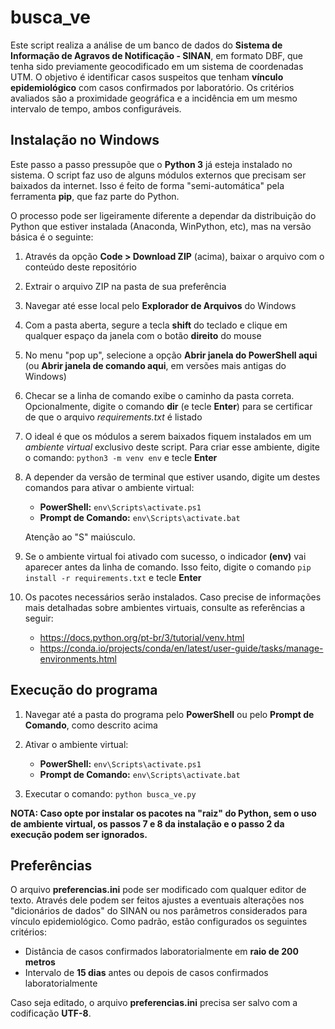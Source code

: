 # busca_ve
Este script realiza a análise de um banco de dados do **Sistema de Informação de Agravos de Notificação - SINAN**, em formato DBF, que tenha sido previamente geocodificado em um sistema de coordenadas UTM.
O objetivo é identificar casos suspeitos que tenham **vínculo epidemiológico** com casos confirmados por laboratório. Os critérios avaliados são a proximidade geográfica e a incidência em um mesmo intervalo de tempo, ambos configuráveis.

## Instalação no Windows
Este passo a passo pressupõe que o **Python 3** já esteja instalado no sistema. O script faz uso de alguns módulos externos que precisam ser baixados da internet. Isso é feito de forma "semi-automática" pela ferramenta **pip**, que faz parte do Python.

O processo pode ser ligeiramente diferente a dependar da distribuição do Python que estiver instalada (Anaconda, WinPython, etc), mas na versão básica é o seguinte:

1. Através da opção **Code > Download ZIP** (acima), baixar o arquivo com o conteúdo deste repositório

2. Extrair o arquivo ZIP na pasta de sua preferência

3. Navegar até esse local pelo **Explorador de Arquivos** do Windows

4. Com a pasta aberta, segure a tecla **shift** do teclado e clique em qualquer espaço da janela com o botão **direito** do mouse

5. No menu "pop up", selecione a opção **Abrir janela do PowerShell aqui** (ou **Abrir janela de comando aqui**, em versões mais antigas do Windows)

6. Checar se a linha de comando exibe o caminho da pasta correta. Opcionalmente, digite o comando **dir** (e tecle **Enter**) para se certificar de que o arquivo *requirements.txt* é listado

7. O ideal é que os módulos a serem baixados fiquem instalados em um *ambiente virtual* exclusivo deste script. Para criar esse ambiente, digite o comando: `python3 -m venv env` e tecle **Enter**

8. A depender da versão de terminal que estiver usando, digite um destes comandos para ativar o ambiente virtual:
    - **PowerShell:** `env\Scripts\activate.ps1`
    - **Prompt de Comando:** `env\Scripts\activate.bat`
    
    Atenção ao "S" maiúsculo.

9. Se o ambiente virtual foi ativado com sucesso, o indicador **(env)** vai aparecer antes da linha de comando. Isso feito, digite o comando `pip install -r requirements.txt` e tecle **Enter**

10. Os pacotes necessários serão instalados. Caso precise de informações mais detalhadas sobre ambientes virtuais, consulte as referências a seguir:
    - https://docs.python.org/pt-br/3/tutorial/venv.html
    - https://conda.io/projects/conda/en/latest/user-guide/tasks/manage-environments.html

## Execução do programa
1. Navegar até a pasta do programa pelo **PowerShell** ou pelo **Prompt de Comando**, como descrito acima

2. Ativar o ambiente virtual:
    - **PowerShell:** `env\Scripts\activate.ps1`
    - **Prompt de Comando:** `env\Scripts\activate.bat`

3. Executar o comando: `python busca_ve.py`

**NOTA: Caso opte por instalar os pacotes na "raiz" do Python, sem o uso de ambiente virtual, os passos 7 e 8 da instalação e o passo 2 da execução podem ser ignorados.**

## Preferências
O arquivo **preferencias.ini** pode ser modificado com qualquer editor de texto. Através dele podem ser feitos ajustes a eventuais alterações nos "dicionários de dados" do SINAN ou nos parâmetros considerados para vínculo epidemiológico. Como padrão, estão configurados os seguintes critérios:
- Distância de casos confirmados laboratorialmente em **raio de 200 metros**
- Intervalo de **15 dias** antes ou depois de casos confirmados laboratorialmente

Caso seja editado, o arquivo **preferencias.ini** precisa ser salvo com a codificação **UTF-8**.
